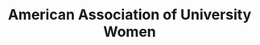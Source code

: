 ---
layout: repo
title: "American Association of University Women"
id: 24491
permalink: repos/24491/
---